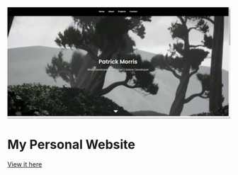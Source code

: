 <img src="images/website/website-preview.png">
<h1> My Personal Website </h1>
<p>
  <a href="https://PatTheNoble.github.io"> View it here </a>
</p>